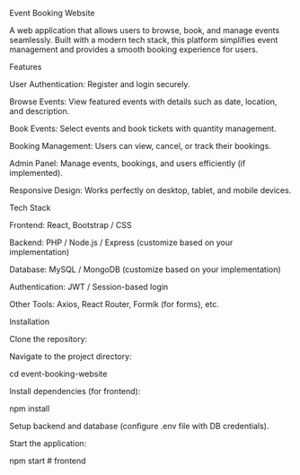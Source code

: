Event Booking Website

A web application that allows users to browse, book, and manage events seamlessly. Built with a modern tech stack, this platform simplifies event management and provides a smooth booking experience for users.

Features

User Authentication: Register and login securely.

Browse Events: View featured events with details such as date, location, and description.

Book Events: Select events and book tickets with quantity management.

Booking Management: Users can view, cancel, or track their bookings.

Admin Panel: Manage events, bookings, and users efficiently (if implemented).

Responsive Design: Works perfectly on desktop, tablet, and mobile devices.

Tech Stack

Frontend: React, Bootstrap /  CSS

Backend: PHP / Node.js / Express (customize based on your implementation)

Database: MySQL / MongoDB (customize based on your implementation)

Authentication: JWT / Session-based login

Other Tools: Axios, React Router, Formik (for forms), etc.

Installation

Clone the repository:

Navigate to the project directory:

cd event-booking-website


Install dependencies (for frontend):

npm install


Setup backend and database (configure .env file with DB credentials).

Start the application:

npm start  # frontend
